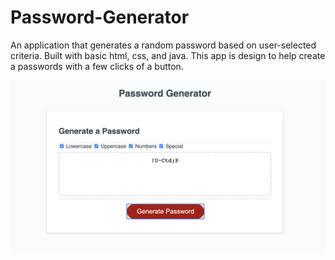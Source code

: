 # Password-Generator
An application that generates a random password based on user-selected criteria.
Built with basic html, css, and java.
This app is design to help create a passwords with a few clicks of a button. 

![](images/screenshot.png)